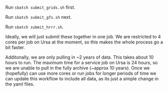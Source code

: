 Run `sbatch submit_grids.sh` first.

Run `sbatch submit_gfs.sh` next.

Run `sbatch submit_hrrr.sh`.

Ideally, we will just submit these together in one job. We are restricted to 4 cores per job on Ursa at the moment, so this makes the whole process go a bit faster. 

Additonally, we are only pulling in ~2 years of data. This takes about 10 hours to run. The maximum time for a service job on Ursa is 24 hours, so we are unable to pull in the fully archive (~approx 10 years). Once we (hopefully) can use more cores or run jobs for longer periods of time we can update this workflow to include all data, as its just a simple change in the yaml files.